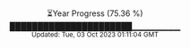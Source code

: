<p align="center">
⏳Year Progress (75.36 %) <br>
██████████████████████▁▁▁▁▁▁▁▁ <br>
<sub>Updated: Tue, 03 Oct 2023 01:11:04 GMT</sub>
</p>

